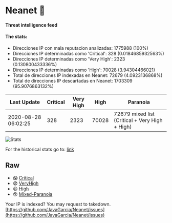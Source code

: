 # Neanet :hocho:
#### Threat intelligence feed
#### The stats:

- Direcciones IP con mala reputacion analizadas: 1775988 (100%)
- Direcciones IP determinadas como 'Critical':  328 (0.0184685932563%)
- Direcciones IP determinadas como 'Very High':  2323 (0.130800433336%)
- Direcciones IP determinadas como 'High':  70028 (3.94304466021)
- Total de direcciones IP indexadas en Neanet:  72679 (4.0923136868%)
- Total de direcciones IP descartadas en Neanet:  1703309 (95.9076863132%)

| Last Update | Critical | Very High | High | Paranoia |
| --- | --- | --- | --- | --- |
| 2020-08-28 06:02:25 | 328 | 2323 | 70028 | 72679 mixed list (Critical + Very High + High)|

![Stats](https://docs.google.com/spreadsheets/d/e/2PACX-1vSnaNMIXVabIpDJjufMlzH7poXnshF3mgd8Is1g9ytUEzVsP5my4Trn8f-xkoLLQ38xpL3HtmUexLo6/pubchart?oid=501124687&format=image)

For the historical stats go to: [link](/stats.csv)
## Raw
- :scream: [Critical](https://raw.githubusercontent.com/JavaGarcia/Neanet/master/blacklists/neanet_critical.txt)
- :fearful: [VeryHigh](https://raw.githubusercontent.com/JavaGarcia/Neanet/master/blacklists/neanet_veryHigh.txtt)
- :frowning: [High](https://raw.githubusercontent.com/JavaGarcia/Neanet/master/blacklists/neanet_high.txt)
- :dizzy_face: [Mixed-Paranoia](https://raw.githubusercontent.com/JavaGarcia/Neanet/master/blacklists/neanet_all.txt)


Your IP is indexed? You may request to takedown. [https://github.com/JavaGarcia/Neanet/issues](https://github.com/JavaGarcia/Neanet/issues)




















































































































































































































































































































































































































































































































